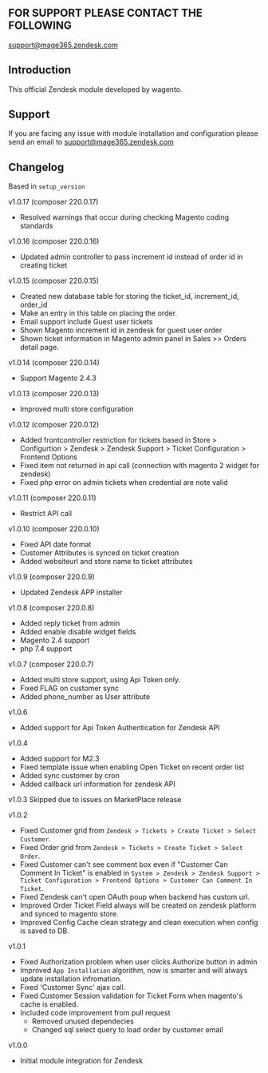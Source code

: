 ## FOR SUPPORT PLEASE CONTACT THE FOLLOWING
support@mage365.zendesk.com

## Introduction
This official Zendesk module developed by wagento.

## Support
If you are facing any issue with module installation and configuration please send an email to support@mage365.zendesk.com

## Changelog
Based in `setup_version`

v1.0.17 (composer 220.0.17)
- Resolved warnings that occur during checking Magento coding standards

v1.0.16 (composer 220.0.16)
- Updated admin controller to pass increment id instead of order id in creating ticket

v1.0.15 (composer 220.0.15)
- Created new database table for storing the ticket_id, increment_id, order_id
- Make an entry in this table on placing the order.
- Email support include Guest user tickets
- Shown Magento increment id in zendesk for guest user order
- Shown ticket information in Magento admin panel in Sales >> Orders detail page.

v1.0.14 (composer 220.0.14)
- Support Magento 2.4.3

v1.0.13 (composer 220.0.13)
- Improved multi store configuration

v1.0.12 (composer 220.0.12)
- Added frontcontroller restriction for tickets based in Store > Configurtion > Zendesk > Zendesk Support > Ticket Configuration > Frontend Options
- Fixed item not returned in api call (connection with magento 2 widget for zendesk)
- Fixed php error on admin tickets when credential are note valid

v1.0.11 (composer 220.0.11)
- Restrict API call

v1.0.10 (composer 220.0.10)
- Fixed API date format
- Customer Attributes is synced on ticket creation
- Added websiteurl and store name to ticket attributes

v1.0.9 (composer 220.0.9)
- Updated Zendesk APP installer

v1.0.8 (composer 220.0.8)
- Added reply ticket from admin
- Added enable disable widget fields
- Magento 2.4 support
- php 7.4 support

v1.0.7 (composer 220.0.7)
- Added multi store support, using Api Token only.
- Fixed FLAG on customer sync
- Added phone_number as User attribute

v1.0.6
- Added support for Api Token Authentication for Zendesk API

v1.0.4
- Added support for M2.3
- Fixed template issue when enabling Open Ticket on recent order list
- Added sync customer by cron
- Added callback url information for zendesk API

v1.0.3 Skipped due to issues on MarketPlace release

v1.0.2
- Fixed Customer grid from `Zendesk > Tickets > Create Ticket > Select Customer`.
- Fixed Order grid from `Zendesk > Tickets > Create Ticket > Select Order`.
- Fixed Customer can't see comment box even if "Customer Can Comment In Ticket" is enabled in `System > Zendesk > Zendesk Support > Ticket Configuration > Frontend Options > Customer Can Comment In Ticket`.
- Fixed Zendesk can't open OAuth poup when backend has custom url.
- Improved Order Ticket Field always will be created on zendesk platform and synced to magento store.
- Improved Config Cache clean strategy and clean execution when config is saved to DB.


v1.0.1
- Fixed Authorization problem when user clicks Authorize button in admin
- Improved `App Installation` algorithm, now is smarter and will always update installation infromation.
- Fixed 'Customer Sync' ajax call.
- Fixed Customer Session validation for Ticket Form when magento's cache is enabled.
- Included code improvement from pull request
    - Removed unused dependecies
    - Changed sql select query to load order by customer email


v1.0.0
- Initial module integration for Zendesk
